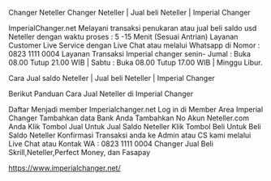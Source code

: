 Changer Neteller
Changer Neteller | Jual beli Neteller | Imperial Changer

ImperialChanger.net Melayani transaksi penukaran atau jual beli saldo usd Neteller dengan waktu proses : 5 -15 Menit (Sesuai Antrian) Layanan Customer Live Service dengan Live Chat atau melalui Whatsapp di Nomor : 0823 1111 0004 Layanan Transaksi Imperial changer senin- Jumal : Buka 08.00 Tutup 21.00 WIB | Sabtu : Buka 08.00 Tutup 17.00 WIB | Minggu Libur.

Cara Jual saldo Neteller | Jual beli Neteller | Imperial Changer

Berikut Panduan Cara Jual Neteller di Imperial Changer

Daftar Menjadi member Imperialchanger.net 
Log in di Member Area Imperial Changer
Tambahkan data Bank Anda 
Tambahkan No Akun Neteller.com Anda
Klik Tombol Jual Untuk Jual Saldo Neteller
Klik Tombol Beli Untuk Beli Saldo Neteller
Konfirmasi Transaksi anda ke Admin atau CS kami melalui Live Chat atau Kontak WA : 0823 1111 0004
Changer Jual Beli Skrill,Neteller,Perfect Money, dan Fasapay

https://www.imperialchanger.net/
